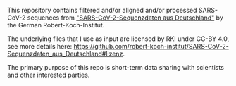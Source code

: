 This repository contains filtered and/or aligned and/or processed SARS-CoV-2 sequences from ["SARS-CoV-2-Sequenzdaten aus Deutschland"](https://github.com/robert-koch-institut/SARS-CoV-2-Sequenzdaten_aus_Deutschland) by the German Robert-Koch-Institut.

The underlying files that I use as input are licensed by RKI under CC-BY 4.0, see more details here: <https://github.com/robert-koch-institut/SARS-CoV-2-Sequenzdaten_aus_Deutschland#lizenz>.

The primary purpose of this repo is short-term data sharing with scientists and other interested parties.